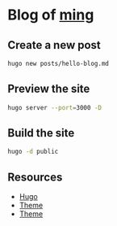 # Blog of [ming](https://codming.com/)

## Create a new post

```bash
hugo new posts/hello-blog.md
```

## Preview the site

```bash
hugo server --port=3000 -D
```

## Build the site

```bash
hugo -d public
```

## Resources
- [Hugo](https://gohugo.io/)
- [Theme](https://github.com/varkai/hugo-theme-zozo)
- [Theme](https://github.com/Freelander/Blog-Hugo)
